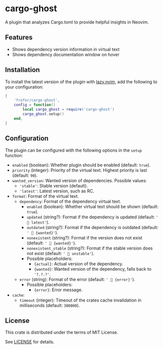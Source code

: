 # cargo-ghost

A plugin that analyzes Cargo.toml to provide helpful insights in Neovim.

## Features

- Shows dependency version information in virtual text
- Shows dependency documentation window on hover

## Installation

To install the latest version of the plugin with [lazy.nvim](https://github.com/folke/lazy.nvim), add the following to your configuration:

```lua
{
	'frofor/cargo-ghost',
	config = function()
		local cargo_ghost = require('cargo-ghost')
		cargo_ghost.setup()
	end,
}
```

## Configuration

The plugin can be configured with the following options in the `setup` function:

- `enabled` (boolean): Whether plugin should be enabled (default: `true`).
- `priority` (integer): Priority of the virtual text. Highest priority is last (default: `90`).
- `wanted_version`: Wanted version of dependencies. Possible values:
  - `'stable'`: Stable version (default).
  - `'latest'`: Latest version, such as RC.
- `format`: Format of the virtual text.
  - `dependency`: Format of the dependency virtual text.
    - `enabled` (boolean): Whether virtual text should be shown (default: `true`).
    - `updated` (string?): Format if the dependency is updated (default: `'  latest'`).
    - `outdated` (string?): Format if the dependency is outdated (default: `' 󰇚 {wanted}'`).
    - `nonexistent` (string?): Format if the version does not exist (default: `'  {wanted}'`).
    - `nonexistent_stable` (string?): Format if the stable version does not exist (default: `'  unstable'`).
    - Possible placeholders:
      - `{actual}`: Actual version of the dependency.
      - `{wanted}`: Wanted version of the dependency, falls back to `'?.?.?'`.
  - `error` (string): Format of the error (default: `'  {error}'`).
    - Possible placeholders:
      - `{error}`: Error message.
- `cache`:
  - `timeout` (integer): Timeout of the crates cache invalidation in milliseconds (default: `300000`).

## License

This crate is distributed under the terms of MIT License.

See [LICENSE](https://codeberg.org/frofor/cargo-ghost/src/branch/main/LICENSE) for details.
